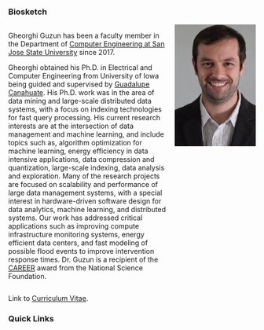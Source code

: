 ### Biosketch

<div style="display: grid; grid-template-columns: auto auto; column-gap: 15px;">
  <div>
  <p>
Gheorghi Guzun has been a faculty member in the Department of <a href="https://sjsu.edu/cmpe">Computer Engineering at San Jose State University</a> since 2017. 
</p>
  <p>
Gheorghi obtained his Ph.D. in Electrical and Computer Engineering from University of Iowa being guided and supervised by <a href="https://engineering.uiowa.edu/people/guadalupe-canahuate">Guadalupe Canahuate</a>. His Ph.D. work was in the area of data mining and large-scale distributed data systems, with a focus on indexing technologies for fast query processing.  
His current research interests are at the intersection of data management and machine learning, and include topics such as, algorithm optimization for machine learning, energy efficiency in data intensive applications, data compression and quantization, large-scale indexing, data analysis and exploration. Many of the research projects are focused on scalability and performance of large data management systems, with a special interest in hardware-driven software design for data analytics, machine learning, and distributed systems. Our work has addressed critical applications such as improving compute infrastructure monitoring systems, energy efficient data centers, and fast modeling of possible flood events to improve intervention response times. Dr. Guzun is a recipient of the <a href="https://www.nsf.gov/awardsearch/showAward?AWD_ID=2238291">CAREER</a> award from the National Science Foundation. 
  
  </p>
  </div>
  <div style="vertical-align: top;">
    <img src="gguzun.jpg" width="165px"/>
  </div>
</div>


Link to [Curriculum Vitae](CV.pdf).


<!--### Recent Activities
- (10/2023) Our paper, "Workload-Aware Cache Management of Bitmap Indices" has been accepted for publication at BDCAT 2023. Congratulations to my student co-author Julia Kaeppel!
-->

### Quick Links
<!--- Leave the CS department [some feedback](https://forms.gle/Ltassc7BQkNfnnXB7). -->
